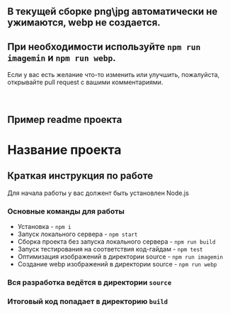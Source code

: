 ## В текущей сборке png\jpg автоматически не ужимаются, webp не создается.
## При необходимости используйте `npm run imagemin` и `npm run webp`.

Если у вас есть желание что-то изменить или улучшить, пожалуйста, открывайте pull request с вашими комментариями.
<br>
<br>
<br>
## Пример readme проекта
# Название проекта

## Краткая инструкция по работе
Для начала работы у вас должент быть установлен Node.js

### Основные команды для работы
* Установка - `npm i`
* Запуск локального сервера - `npm start`
* Сборка проекта без запуска локального сервера - `npm run build`
* Запуск тестирования на соответствия код-гайдам - `npm test`
* Оптимизация изображений в директории source - `npm run imagemin`
* Создание webp изображений в директории source - `npm run webp`

### Вся разработка ведётся в директории `source`
### Итоговый код попадает в директорию `build`
